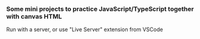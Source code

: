 ### Some mini projects to practice JavaScript/TypeScript together with canvas HTML
Run with a server, or use "Live Server" extension from VSCode

